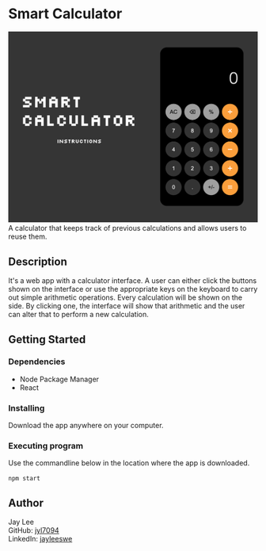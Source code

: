 # Smart Calculator

![A snapshot of Smart Calculator](./SmartCalculator.png)
A calculator that keeps track of previous calculations and allows users to reuse them.

## Description

It's a web app with a calculator interface. A user can either click the buttons shown on the interface or use the appropriate keys on the keyboard to carry out simple arithmetic operations. Every calculation will be shown on the side. By clicking one, the interface will show that arithmetic and the user can alter that to perform a new calculation.

## Getting Started

### Dependencies

- Node Package Manager
- React

### Installing

Download the app anywhere on your computer.

### Executing program

Use the commandline below in the location where the app is downloaded.

```
npm start
```

## Author

Jay Lee\
GitHub: [jyl7094](https://github.com/jyl7094)\
LinkedIn: [jayleeswe](https://www.linkedin.com/in/jayleeswe/s)
